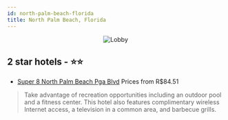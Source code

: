```yaml
---
id: north-palm-beach-florida
title: North Palm Beach, Florida
---
```


<center><img src="https://i.travelapi.com/hotels/1000000/860000/855700/855656/82ade3e3_z.jpg" alt="Lobby" /></center>


##  2 star hotels - ⭐️⭐️

-    [Super 8 North Palm Beach Pga Blvd](https://us.hurb.com/hotels/north-palm-beach/super-8-north-palm-beach-pga-blvd-JNP-JP904623?cmp=18055) Prices from R$84.51
   > Take advantage of recreation opportunities including an outdoor pool and a fitness center. This hotel also features complimentary wireless Internet access, a television in a common area, and barbecue grills.
